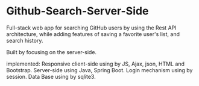 # Github-Search-Server-Side
Full-stack web app for searching GitHub users by using the Rest API architecture, 
while adding features of saving a favorite user's list, and search history.

Built by focusing on the server-side.

implemented: 
Responsive client-side using by JS, Ajax, json, HTML and Bootstrap.
Server-side using Java, Spring Boot.
Login mechanism using by session.
Data Base using by sqlite3.
